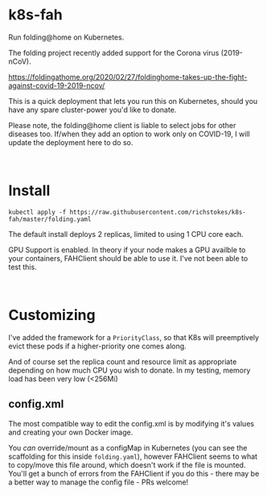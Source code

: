 # k8s-fah
Run folding@home on Kubernetes.

The folding project recently added support for the Corona virus (2019-nCoV). 

https://foldingathome.org/2020/02/27/foldinghome-takes-up-the-fight-against-covid-19-2019-ncov/


This is a quick deployment that lets you run this on Kubernetes, should you have any spare cluster-power you'd like to donate. 

Please note, the folding@home client is liable to select jobs for other diseases too. If/when they add an option to work only on COVID-19, I will update the deployment here to do so.

&nbsp;

# Install
```kubectl apply -f https://raw.githubusercontent.com/richstokes/k8s-fah/master/folding.yaml```  

The default install deploys 2 replicas, limited to using 1 CPU core each.  

GPU Support is enabled. In theory if your node makes a GPU availble to your containers, FAHClient should be able to use it. I've not been able to test this.


&nbsp;

# Customizing

I've added the framework for a `PriorityClass`, so that K8s will preemptively evict these pods if a higher-priority one comes along.

And of course set the replica count and resource limit as appropriate depending on how much CPU you wish to donate. In my testing, memory load has been very low (<256Mi)


## config.xml

The most compatible way to edit the config.xml is by modifying it's values and creating your own Docker image.  

You *can* override/mount as a configMap in Kubernetes (you can see the scaffolding for this inside `folding.yaml`), however FAHClient seems to what to copy/move this file around, which doesn't work if the file is mounted. You'll get a bunch of errors from the FAHClient if you do this - there may be a better way to manage the config file - PRs welcome!